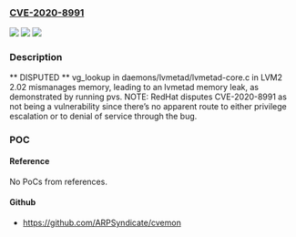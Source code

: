 ### [CVE-2020-8991](https://cve.mitre.org/cgi-bin/cvename.cgi?name=CVE-2020-8991)
![](https://img.shields.io/static/v1?label=Product&message=n%2Fa&color=blue)
![](https://img.shields.io/static/v1?label=Version&message=n%2Fa&color=blue)
![](https://img.shields.io/static/v1?label=Vulnerability&message=n%2Fa&color=brighgreen)

### Description

** DISPUTED ** vg_lookup in daemons/lvmetad/lvmetad-core.c in LVM2 2.02 mismanages memory, leading to an lvmetad memory leak, as demonstrated by running pvs. NOTE: RedHat disputes CVE-2020-8991 as not being a vulnerability since there’s no apparent route to either privilege escalation or to denial of service through the bug.

### POC

#### Reference
No PoCs from references.

#### Github
- https://github.com/ARPSyndicate/cvemon

